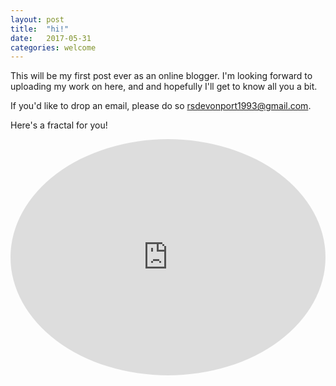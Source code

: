 ```yaml
---
layout: post
title:  "hi!"
date:   2017-05-31 
categories: welcome
---
```

This will be my first post ever as an online blogger. I'm looking forward to uploading my work on here, and and hopefully I'll get to know all you a bit.

If you'd like to drop an email, please do so [rsdevonport1993@gmail.com](mailto:rsdevonport1993@gmail.com).

Here's a fractal for you! 

<div style="width:100%;height:0;padding-bottom:75%;position:relative;"><iframe src="https://giphy.com/embed/xUA7aQJOgAdl3dtbTW" width="100%" height="100%"  style="position:absolute;border-radius:50%" margin="auto"  frameBorder="0" class="giphy-embed" allowFullScreen></iframe></div><p><a href="https://giphy.com/gifs/fractals-xUA7aQJOgAdl3dtbTW"></a></p>

[dastardlymut]:      https://dastardlymut.github.io/home/
